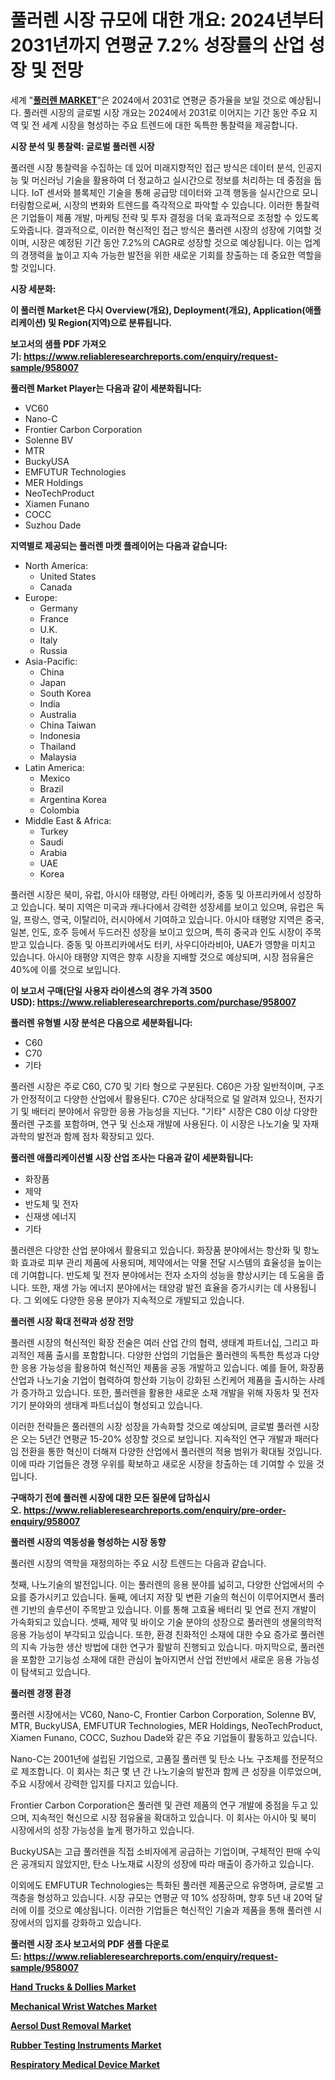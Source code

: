 <p><h1>풀러렌 시장 규모에 대한 개요: 2024년부터 2031년까지 연평균 7.2% 성장률의 산업 성장 및 전망</h1></p><p>세계 "<strong><a href="https://www.reliableresearchreports.com/fullerene-r958007?utm_campaign=106&utm_medium=8&utm_source=Github&utm_content=ia&utm_term=03122024&utm_id=fullerene">풀러렌 MARKET</a></strong>"은 2024에서 2031로 연평균 증가율을 보일 것으로 예상됩니다. 풀러렌 시장의 글로벌 시장 개요는 2024에서 2031로 이어지는 기간 동안 주요 지역 및 전 세계 시장을 형성하는 주요 트렌드에 대한 독특한 통찰력을 제공합니다.</p>
<p><strong>시장 분석 및 통찰력: 글로벌 풀러렌 시장</strong></p>
<p><p>풀러렌 시장 통찰력을 수집하는 데 있어 미래지향적인 접근 방식은 데이터 분석, 인공지능 및 머신러닝 기술을 활용하여 더 정교하고 실시간으로 정보를 처리하는 데 중점을 둡니다. IoT 센서와 블록체인 기술을 통해 공급망 데이터와 고객 행동을 실시간으로 모니터링함으로써, 시장의 변화와 트렌드를 즉각적으로 파악할 수 있습니다. 이러한 통찰력은 기업들이 제품 개발, 마케팅 전략 및 투자 결정을 더욱 효과적으로 조정할 수 있도록 도와줍니다. 결과적으로, 이러한 혁신적인 접근 방식은 풀러렌 시장의 성장에 기여할 것이며, 시장은 예정된 기간 동안 7.2%의 CAGR로 성장할 것으로 예상됩니다. 이는 업계의 경쟁력을 높이고 지속 가능한 발전을 위한 새로운 기회를 창출하는 데 중요한 역할을 할 것입니다.</p><a href="%7CAUTHORITHY_DOMAIN_URL%7C?utm_campaign=106&utm_medium=8&utm_source=Github&utm_content=ia&utm_term=03122024&utm_id=fullerene"></a></p>
<p><strong>시장 세분화:</strong></p>
<p><strong>이 풀러렌 Market은 다시 Overview(개요), Deployment(개요), Application(애플리케이션) 및 Region(지역)으로 분류됩니다.</strong></p>
<p><strong>보고서의 샘플 PDF 가져오기:&nbsp;<a href="https://www.reliableresearchreports.com/enquiry/request-sample/958007?utm_campaign=106&utm_medium=8&utm_source=Github&utm_content=ia&utm_term=03122024&utm_id=fullerene">https://www.reliableresearchreports.com/enquiry/request-sample/958007</a></strong><strong></strong></p>
<p><strong>풀러렌 Market Player는 다음과 같이 세분화됩니다:</strong></p>
<p><ul><li>VC60</li><li>Nano-C</li><li>Frontier Carbon Corporation</li><li>Solenne BV</li><li>MTR</li><li>BuckyUSA</li><li>EMFUTUR Technologies</li><li>MER Holdings</li><li>NeoTechProduct</li><li>Xiamen Funano</li><li>COCC</li><li>Suzhou Dade</li></ul></p>
<p><strong>지역별로 제공되는 풀러렌 마켓 플레이어는 다음과 같습니다:</strong></p>
<p><ul>
    <li>
        North America:
        <ul>
            <li>United States</li>
            <li>Canada</li>
        </ul>
    </li>
    <li>
        Europe:
        <ul>
            <li>Germany</li>
            <li>France</li>
            <li>U.K.</li>
            <li>Italy</li>
            <li>Russia</li>
        </ul>
    </li>
    <li>
        Asia-Pacific:
        <ul>
            <li>China</li>
            <li>Japan</li>
            <li>South Korea</li>
            <li>India</li>
            <li>Australia</li>
            <li>China Taiwan</li>
            <li>Indonesia</li>
            <li>Thailand</li>
            <li>Malaysia</li>
        </ul>
    </li>
    <li>
        Latin America:
        <ul>
            <li>Mexico</li>
            <li>Brazil</li>
            <li>Argentina Korea</li>
            <li>Colombia</li>
        </ul>
    </li>
    <li>
        Middle East & Africa:
        <ul>
            <li>Turkey</li>
            <li>Saudi</li>
            <li>Arabia</li>
            <li>UAE</li>
            <li>Korea</li>
        </ul>
    </li>
    </ul></p>
<p><p>풀러렌 시장은 북미, 유럽, 아시아 태평양, 라틴 아메리카, 중동 및 아프리카에서 성장하고 있습니다. 북미 지역은 미국과 캐나다에서 강력한 성장세를 보이고 있으며, 유럽은 독일, 프랑스, 영국, 이탈리아, 러시아에서 기여하고 있습니다. 아시아 태평양 지역은 중국, 일본, 인도, 호주 등에서 두드러진 성장을 보이고 있으며, 특히 중국과 인도 시장이 주목받고 있습니다. 중동 및 아프리카에서도 터키, 사우디아라비아, UAE가 영향을 미치고 있습니다. 아시아 태평양 지역은 향후 시장을 지배할 것으로 예상되며, 시장 점유율은 40%에 이를 것으로 보입니다.</p></p>
<p><strong>이 보고서 구매(단일 사용자 라이센스의 경우 가격 3500 USD):&nbsp;<a href="https://www.reliableresearchreports.com/purchase/958007?utm_campaign=106&utm_medium=8&utm_source=Github&utm_content=ia&utm_term=03122024&utm_id=fullerene">https://www.reliableresearchreports.com/purchase/958007</a></strong></p>
<p><strong>풀러렌 유형별 시장 분석은 다음으로 세분화됩니다:</strong></p>
<p><ul><li>C60</li><li>C70</li><li>기타</li></ul></p>
<p><p>풀러렌 시장은 주로 C60, C70 및 기타 형으로 구분된다. C60은 가장 일반적이며, 구조가 안정적이고 다양한 산업에서 활용된다. C70은 상대적으로 덜 알려져 있으나, 전자기기 및 배터리 분야에서 유망한 응용 가능성을 지닌다. "기타" 시장은 C80 이상 다양한 풀러렌 구조를 포함하며, 연구 및 신소재 개발에 사용된다. 이 시장은 나노기술 및 자재 과학의 발전과 함께 점차 확장되고 있다.</p></p>
<p><strong>풀러렌 애플리케이션별 시장 산업 조사는 다음과 같이 세분화됩니다:</strong></p>
<p><ul><li>화장품</li><li>제약</li><li>반도체 및 전자</li><li>신재생 에너지</li><li>기타</li></ul></p>
<p><p>풀러렌은 다양한 산업 분야에서 활용되고 있습니다. 화장품 분야에서는 항산화 및 항노화 효과로 피부 관리 제품에 사용되며, 제약에서는 약물 전달 시스템의 효율성을 높이는 데 기여합니다. 반도체 및 전자 분야에서는 전자 소자의 성능을 향상시키는 데 도움을 줍니다. 또한, 재생 가능 에너지 분야에서는 태양광 발전 효율을 증가시키는 데 사용됩니다. 그 외에도 다양한 응용 분야가 지속적으로 개발되고 있습니다.</p></p>
<p><strong>풀러렌 시장 확대 전략과 성장 전망</strong></p>
<p><p>풀러렌 시장의 혁신적인 확장 전술은 여러 산업 간의 협력, 생태계 파트너십, 그리고 파괴적인 제품 출시를 포함합니다. 다양한 산업의 기업들은 풀러렌의 독특한 특성과 다양한 응용 가능성을 활용하여 혁신적인 제품을 공동 개발하고 있습니다. 예를 들어, 화장품 산업과 나노기술 기업이 협력하여 항산화 기능이 강화된 스킨케어 제품을 출시하는 사례가 증가하고 있습니다. 또한, 풀러렌을 활용한 새로운 소재 개발을 위해 자동차 및 전자기기 분야와의 생태계 파트너십이 형성되고 있습니다. </p><p>이러한 전략들은 풀러렌의 시장 성장을 가속화할 것으로 예상되며, 글로벌 풀러렌 시장은 오는 5년간 연평균 15-20% 성장할 것으로 보입니다. 지속적인 연구 개발과 패러다임 전환을 통한 혁신이 더해져 다양한 산업에서 풀러렌의 적용 범위가 확대될 것입니다. 이에 따라 기업들은 경쟁 우위를 확보하고 새로운 시장을 창출하는 데 기여할 수 있을 것입니다.</p></p>
<p><strong>구매하기 전에 풀러렌 시장에 대한 모든 질문에 답하십시오.&nbsp;<a href="https://www.reliableresearchreports.com/enquiry/pre-order-enquiry/958007?utm_campaign=106&utm_medium=8&utm_source=Github&utm_content=ia&utm_term=03122024&utm_id=fullerene">https://www.reliableresearchreports.com/enquiry/pre-order-enquiry/958007</a></strong><strong></strong></p>
<p><strong>풀러렌 시장의 역동성을 형성하는 시장 동향</strong></p>
<p><p>풀러렌 시장의 역학을 재정의하는 주요 시장 트렌드는 다음과 같습니다.</p><p>첫째, 나노기술의 발전입니다. 이는 풀러렌의 응용 분야를 넓히고, 다양한 산업에서의 수요를 증가시키고 있습니다. 둘째, 에너지 저장 및 변환 기술의 혁신이 이루어지면서 풀러렌 기반의 솔루션이 주목받고 있습니다. 이를 통해 고효율 배터리 및 연료 전지 개발이 가속화되고 있습니다. 셋째, 제약 및 바이오 기술 분야의 성장으로 풀러렌의 생물의학적 응용 가능성이 부각되고 있습니다. 또한, 환경 친화적인 소재에 대한 수요 증가로 풀러렌의 지속 가능한 생산 방법에 대한 연구가 활발히 진행되고 있습니다. 마지막으로, 풀러렌을 포함한 고기능성 소재에 대한 관심이 높아지면서 산업 전반에서 새로운 응용 가능성이 탐색되고 있습니다.</p></p>
<p><strong>풀러렌 경쟁 환경</strong></p>
<p><p>풀러렌 시장에서는 VC60, Nano-C, Frontier Carbon Corporation, Solenne BV, MTR, BuckyUSA, EMFUTUR Technologies, MER Holdings, NeoTechProduct, Xiamen Funano, COCC, Suzhou Dade와 같은 주요 기업들이 활동하고 있습니다.</p><p>Nano-C는 2001년에 설립된 기업으로, 고품질 풀러렌 및 탄소 나노 구조체를 전문적으로 제조합니다. 이 회사는 최근 몇 년 간 나노기술의 발전과 함께 큰 성장을 이루었으며, 주요 시장에서 강력한 입지를 다지고 있습니다.</p><p>Frontier Carbon Corporation은 풀러렌 및 관련 제품의 연구 개발에 중점을 두고 있으며, 지속적인 혁신으로 시장 점유율을 확대하고 있습니다. 이 회사는 아시아 및 북미 시장에서의 성장 가능성을 높게 평가하고 있습니다.</p><p>BuckyUSA는 고급 풀러렌을 직접 소비자에게 공급하는 기업이며, 구체적인 판매 수익은 공개되지 않았지만, 탄소 나노재료 시장의 성장에 따라 매출이 증가하고 있습니다.</p><p>이외에도 EMFUTUR Technologies는 특화된 풀러렌 제품군으로 유명하며, 글로벌 고객층을 형성하고 있습니다. 시장 규모는 연평균 약 10% 성장하며, 향후 5년 내 20억 달러에 이를 것으로 예상됩니다. 이러한 기업들은 혁신적인 기술과 제품을 통해 풀러렌 시장에서의 입지를 강화하고 있습니다.</p></p>
<p><strong>풀러렌 시장 조사 보고서의 PDF 샘플 다운로드:&nbsp;<a href="https://www.reliableresearchreports.com/enquiry/request-sample/958007?utm_campaign=106&utm_medium=8&utm_source=Github&utm_content=ia&utm_term=03122024&utm_id=fullerene">https://www.reliableresearchreports.com/enquiry/request-sample/958007</a></strong></p>
<p><strong><p><a href="https://issuu.com/reportprime-2/docs/hand-trucks-dollies-market-size-2030.pptx?utm_campaign=106&utm_medium=8&utm_source=Github&utm_content=ia&utm_term=03122024&utm_id=fullerene">Hand Trucks & Dollies Market</a></p><p><a href="https://www.linkedin.com/pulse/mechanical-wrist-watches-market-size-global-industry-analysis-kkfde?utm_campaign=106&utm_medium=8&utm_source=Github&utm_content=ia&utm_term=03122024&utm_id=fullerene">Mechanical Wrist Watches Market</a></p><p><a href="https://github.com/DixieGrimes/Market-Research-Report-List-1/blob/main/aersol-dust-removal-market.md?utm_campaign=106&utm_medium=8&utm_source=Github&utm_content=ia&utm_term=03122024&utm_id=fullerene">Aersol Dust Removal Market</a></p><p><a href="https://www.linkedin.com/pulse/comprehensive-rubber-testing-instruments-report-industry-crzxe?utm_campaign=106&utm_medium=8&utm_source=Github&utm_content=ia&utm_term=03122024&utm_id=fullerene">Rubber Testing Instruments Market</a></p><p><a href="https://github.com/nathandecarvalho/Market-Research-Report-List-5/blob/main/respiratory-medical-device-market.md?utm_campaign=106&utm_medium=8&utm_source=Github&utm_content=ia&utm_term=03122024&utm_id=fullerene">Respiratory Medical Device Market</a></p></strong></p>